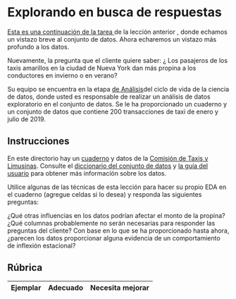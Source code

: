# Explorando en busca de respuestas

[Esta es una continuación de la tarea ](https://github.com/microsoft/Data-Science-For-Beginners/blob/main/4-Data-Science-Lifecycle/14-Introduction/assignment.md)de la lección anterior , donde echamos un vistazo breve al conjunto de datos. Ahora echaremos un vistazo más profundo a los datos.

Nuevamente, la pregunta que el cliente quiere saber: ¿ Los pasajeros de los taxis amarillos en la ciudad de Nueva York dan más propina a los conductores en invierno o en verano?

Su equipo se encuentra en la etapa [de Análisis](https://github.com/microsoft/Data-Science-For-Beginners/blob/main/4-Data-Science-Lifecycle/15-analyzing/README.md)del ciclo de vida de la ciencia de datos, donde usted es responsable de realizar un análisis de datos exploratorio en el conjunto de datos. Se le ha proporcionado un cuaderno y un conjunto de datos que contiene 200 transacciones de taxi de enero y julio de 2019.

## Instrucciones
En este directorio hay un [cuaderno](https://github.com/microsoft/Data-Science-For-Beginners/blob/main/4-Data-Science-Lifecycle/15-analyzing/assignment.ipynb) y datos de la [Comisión de Taxis y Limusinas](https://docs.microsoft.com/en-us/azure/open-datasets/dataset-taxi-yellow?tabs=azureml-opendatasets). Consulte el [diccionario del conjunto de datos](https://www1.nyc.gov/assets/tlc/downloads/pdf/data_dictionary_trip_records_yellow.pdf) y [la guía del usuario](https://www1.nyc.gov/assets/tlc/downloads/pdf/trip_record_user_guide.pdf) para obtener más información sobre los datos.

Utilice algunas de las técnicas de esta lección para hacer su propio EDA en el cuaderno (agregue celdas si lo desea) y responda las siguientes preguntas:

¿Qué otras influencias en los datos podrían afectar el monto de la propina?
¿Qué columnas probablemente no serán necesarias para responder las preguntas del cliente?
Con base en lo que se ha proporcionado hasta ahora, ¿parecen los datos proporcionar alguna evidencia de un comportamiento de inflexión estacional?

## Rúbrica
Ejemplar | Adecuado | Necesita mejorar
--- | --- | -- |